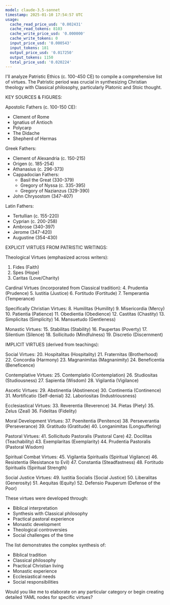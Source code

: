 ```yaml
---
model: claude-3.5-sonnet
timestamp: 2025-01-10 17:54:57 UTC
usage:
  cache_read_price_usd: '0.002431'
  cache_read_tokens: 8103
  cache_write_price_usd: '0.000000'
  cache_write_tokens: 0
  input_price_usd: '0.000543'
  input_tokens: 181
  output_price_usd: '0.017250'
  output_tokens: 1150
  total_price_usd: '0.020224'
---
```


I'll analyze Patristic Ethics (c. 100-450 CE) to compile a comprehensive list of virtues. The Patristic period was crucial in synthesizing Christian theology with Classical philosophy, particularly Platonic and Stoic thought.

KEY SOURCES & FIGURES:

Apostolic Fathers (c. 100-150 CE):
- Clement of Rome
- Ignatius of Antioch
- Polycarp
- The Didache
- Shepherd of Hermas

Greek Fathers:
- Clement of Alexandria (c. 150-215)
- Origen (c. 185-254)
- Athanasius (c. 296-373)
- Cappadocian Fathers:
  * Basil the Great (330-379)
  * Gregory of Nyssa (c. 335-395)
  * Gregory of Nazianzus (329-390)
- John Chrysostom (347-407)

Latin Fathers:
- Tertullian (c. 155-220)
- Cyprian (c. 200-258)
- Ambrose (340-397)
- Jerome (347-420)
- Augustine (354-430)

EXPLICIT VIRTUES FROM PATRISTIC WRITINGS:

Theological Virtues (emphasized across writers):
1. Fides (Faith)
2. Spes (Hope)
3. Caritas (Love/Charity)

Cardinal Virtues (incorporated from Classical tradition):
4. Prudentia (Prudence)
5. Iustitia (Justice)
6. Fortitudo (Fortitude)
7. Temperantia (Temperance)

Specifically Christian Virtues:
8. Humilitas (Humility)
9. Misericordia (Mercy)
10. Patientia (Patience)
11. Obedientia (Obedience)
12. Castitas (Chastity)
13. Simplicitas (Simplicity)
14. Mansuetudo (Gentleness)

Monastic Virtues:
15. Stabilitas (Stability)
16. Paupertas (Poverty)
17. Silentium (Silence)
18. Sollicitudo (Mindfulness)
19. Discretio (Discernment)

IMPLICIT VIRTUES (derived from teachings):

Social Virtues:
20. Hospitalitas (Hospitality)
21. Fraternitas (Brotherhood)
22. Concordia (Harmony)
23. Magnanimitas (Magnanimity)
24. Beneficentia (Beneficence)

Contemplative Virtues:
25. Contemplatio (Contemplation)
26. Studiositas (Studiousness)
27. Sapientia (Wisdom)
28. Vigilantia (Vigilance)

Ascetic Virtues:
29. Abstinentia (Abstinence)
30. Continentia (Continence)
31. Mortificatio (Self-denial)
32. Laboriositas (Industriousness)

Ecclesiastical Virtues:
33. Reverentia (Reverence)
34. Pietas (Piety)
35. Zelus (Zeal)
36. Fidelitas (Fidelity)

Moral Development Virtues:
37. Poenitentia (Penitence)
38. Perseverantia (Perseverance)
39. Gratitudo (Gratitude)
40. Longanimitas (Longsuffering)

Pastoral Virtues:
41. Sollicitudo Pastoralis (Pastoral Care)
42. Docilitas (Teachability)
43. Exemplaritas (Exemplarity)
44. Prudentia Pastoralis (Pastoral Wisdom)

Spiritual Combat Virtues:
45. Vigilantia Spiritualis (Spiritual Vigilance)
46. Resistentia (Resistance to Evil)
47. Constantia (Steadfastness)
48. Fortitudo Spiritualis (Spiritual Strength)

Social Justice Virtues:
49. Iustitia Socialis (Social Justice)
50. Liberalitas (Generosity)
51. Aequitas (Equity)
52. Defensio Pauperum (Defense of the Poor)

These virtues were developed through:
- Biblical interpretation
- Synthesis with Classical philosophy
- Practical pastoral experience
- Monastic development
- Theological controversies
- Social challenges of the time

The list demonstrates the complex synthesis of:
- Biblical tradition
- Classical philosophy
- Practical Christian living
- Monastic experience
- Ecclesiastical needs
- Social responsibilities

Would you like me to elaborate on any particular category or begin creating detailed YAML nodes for specific virtues?